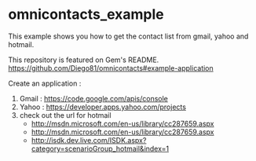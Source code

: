 omnicontacts_example
====================
This example shows you how to get the contact list from gmail, yahoo and hotmail.

This repository is featured on Gem's README.
https://github.com/Diego81/omnicontacts#example-application

Create an application :

1) Gmail : https://code.google.com/apis/console
2) Yahoo : https://developer.apps.yahoo.com/projects
3) check out the url for hotmail
	- http://msdn.microsoft.com/en-us/library/cc287659.aspx
	- http://msdn.microsoft.com/en-us/library/cc287659.aspx
	- http://isdk.dev.live.com/ISDK.aspx?category=scenarioGroup_hotmail&index=1
